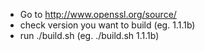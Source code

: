 * Go to http://www.openssl.org/source/
* check version you want to build (eg. 1.1.1b) 
* run ./build.sh <version> (eg. ./build.sh 1.1.1b)

